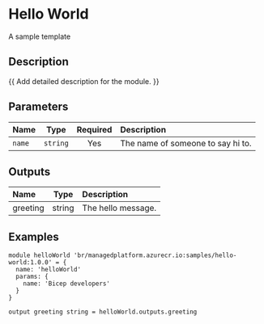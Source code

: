 # Hello World

A sample template

## Description

{{ Add detailed description for the module. }}

## Parameters

| Name   | Type     | Required | Description                       |
| :----- | :------: | :------: | :-------------------------------- |
| `name` | `string` | Yes      | The name of someone to say hi to. |

## Outputs

| Name     | Type   | Description        |
| :------- | :----: | :----------------- |
| greeting | string | The hello message. |

## Examples

```bicep
module helloWorld 'br/managedplatform.azurecr.io:samples/hello-world:1.0.0' = {
  name: 'helloWorld'
  params: {
    name: 'Bicep developers'
  }
}

output greeting string = helloWorld.outputs.greeting
```